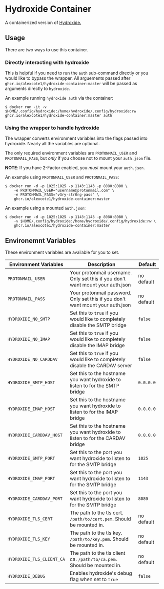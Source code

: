 # Hydroxide Container

A containerized version of [Hydroxide.](https://github.com/emersion/hydroxide)

## Usage

There are two ways to use this container.

### Directly interacting with hydroxide
This is helpful if you need to run the `auth` sub-command directly or you would like to bypass the wrapper. All arguements passed after `ghcr.io/alexcote1/hydroxide-container:master` will be passed as arguments directly to `hydroxide`.

An example running `hydroxide auth` via the container:
```
$ docker run -it -v $HOME/.config/hydroxide:/home/hydroxide/.config/hydroxide:rw ghcr.io/alexcote1/hydroxide-container:master auth
```

### Using the wrapper to handle hydroxide


The wrapper converts environment variables into the flags passed into hydroxide. Nearly all the variables are optional.

The only required environment variables are `PROTONMAIL_USER` and `PROTONMAIL_PASS`, but _only_ if you choose not to mount your `auth.json` file.

**NOTE**: If you have 2-Factor enabled, you _must_ mount your `auth.json`. 

An example using `PROTONMAIL_USER` and `PROTONMAIL_PASS`:
```
$ docker run -d -p 1025:1025 -p 1143:1143 -p 8080:8080 \
    -e PROTONMAIL_USER="username@protonmail.com" \
    -e PROTONMAIL_PASS="v3ry-str0ng-pass" \
    ghcr.io/alexcote1/hydroxide-container:master
```

An example using a mounted `auth.json`:
```
$ docker run -d -p 1025:1025 -p 1143:1143 -p 8080:8080 \
    -v $HOME/.config/hydroxide:/home/hydroxide/.config/hydroxide:rw \
    ghcr.io/alexcote1/hydroxide-container:master
```

## Environemnt Variables

These environment variables are available for you to set. 

| Environment Variables      | Description                                                                    | Default    |
| -------------------------- | ------------------------------------------------------------------------------ | ---------- |
| `PROTONMAIL_USER`          | Your protonmail username. Only set this if you don't want mount your auth.json | no default |
| `PROTONMAIL_PASS`          | Your protonmail password. Only set this if you don't want mount your auth.json | no default |
| `HYDROXIDE_NO_SMTP`        | Set this to `true` if you would like to completely disable the SMTP bridge     | `false`    |
| `HYDROXIDE_NO_IMAP`        | Set this to `true` if you would like to completely disable the IMAP bridge     | `false`    | 
| `HYDROXIDE_NO_CARDDAV`     | Set this to `true` if you would like to completely disable the CARDAV server   | `false`    |
| `HYDROXIDE_SMTP_HOST`      | Set this to the hostname you want hydroxide to listen to for the SMTP bridge   | `0.0.0.0`  |
| `HYDROXIDE_IMAP_HOST`      | Set this to the hostname you want hydroxide to listen to for the IMAP bridge   | `0.0.0.0`  |
| `HYDROXIDE_CARDDAV_HOST`   | Set this to the hostname you want hydroxide to listen to for the CARDAV bridge | `0.0.0.0`  |
| `HYDROXIDE_SMTP_PORT`      | Set this to the port you want hydroxide to listen to for the SMTP bridge       | `1025`     |
| `HYDROXIDE_IMAP_PORT`      | Set this to the port you want hydroxide to listen to for the SMTP bridge       | `1143`     |
| `HYDROXIDE_CARDDAV_PORT`   | Set this to the port you want hydroxide to listen to for the SMTP bridge       | `8080`     |
| `HYDROXIDE_TLS_CERT`       | The path to the tls cert. `/path/to/cert.pem`. Should be mounted in.           | no default |
| `HYDROXIDE_TLS_KEY`        | The path to the tls key. `/path/to/key.pem`. Should be mounted in.             | no default |
| `HYDROXIDE_TLS_CLIENT_CA`  | The path to the tls client ca. `/path/to/ca.pem`. Should be mounted in.        | no default |
| `HYDROXIDE_DEBUG`          | Enables hydroxide's debug flag when set to `true`                              | `false`    |
